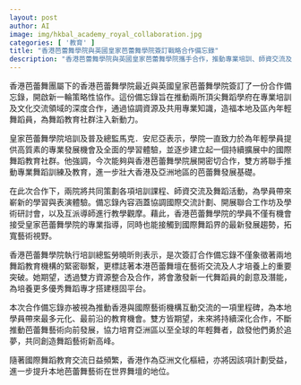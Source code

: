 ```yaml
---
layout: post
author: AI
image: img/hkbal_academy_royal_collaboration.jpg
categories: [ '教育' ]
title: "香港芭蕾舞學院與英國皇家芭蕾舞學院簽訂戰略合作備忘錄"
description: "香港芭蕾舞學院與英國皇家芭蕾舞學院攜手合作，推動專業培訓、師資交流及國際文化互動，為本地及亞洲年輕舞蹈員開拓多元學習與發展平台，促進芭蕾舞藝術在區內及國際舞壇的創新與成長。"
---
```

香港芭蕾舞團屬下的香港芭蕾舞學院最近與英國皇家芭蕾舞學院簽訂了一份合作備忘錄，開啟新一輪策略性協作。這份備忘錄旨在推動兩所頂尖舞蹈學府在專業培訓及文化交流領域的深度合作，通過協調資源及共用專業知識，造福本地及區內年輕舞蹈員，為舞蹈教育社群注入新動力。

皇家芭蕾舞學院培訓及普及總監馬克．安尼亞表示，學院一直致力於為年輕學員提供高質素的專業發展機會及全面的學習體驗，並逐步建立起一個持續擴展中的國際舞蹈教育社群。他強調，今次能夠與香港芭蕾舞學院展開密切合作，雙方將聯手推動專業舞蹈訓練及教育，進一步壯大香港及亞洲地區的芭蕾舞發展基礎。

在此次合作下，兩院將共同策劃各項培訓課程、師資交流及舞蹈活動，為學員帶來嶄新的學習與表演體驗。備忘錄內容涵蓋協調國際交流計劃、開展聯合工作坊及學術研討會，以及互派導師進行教學觀摩。藉此，香港芭蕾舞學院的學員不僅有機會接受皇家芭蕾舞學院的專業指導，同時也能接觸到國際舞蹈界的最新發展趨勢，拓寬藝術視野。

香港芭蕾舞學院執行培訓總監勞曉昕則表示，是次簽訂合作備忘錄不僅象徵著兩地舞蹈教育機構的緊密聯繫，更標誌著本港芭蕾舞壇在藝術交流及人才培養上的重要突破。她期望，透過雙方資源整合及合作，將會激發新一代舞蹈員的創意及潛能，為培養更多優秀舞蹈專才搭建穩固平台。

本次合作備忘錄亦被視為推動香港與國際藝術機構互動交流的一項里程碑，為本地學員帶來最多元化、最前沿的教育機會。雙方皆期望，未來將持續深化合作，不斷推動芭蕾舞藝術向前發展，協力培育亞洲區以至全球的年輕舞者，啟發他們勇於追夢，共同創造舞蹈藝術新高峰。

隨著國際舞蹈教育交流日益頻繁，香港作為亞洲文化樞紐，亦將因該項計劃受益，進一步提升本地芭蕾舞藝術在世界舞壇的地位。